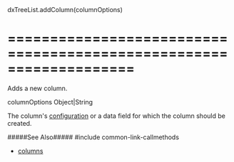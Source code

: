 <!--id-->dxTreeList.addColumn(columnOptions)<!--/id-->
===================================================================
===================================================================

<!--shortDescription-->
Adds a new column.
<!--/shortDescription-->

<!--paramName1-->columnOptions<!--/paramName1-->
<!--paramType1-->Object|String<!--/paramType1-->
<!--paramDescription1-->
The column's [configuration](/Documentation/ApiReference/UI_Widgets/dxTreeList/Configuration/columns/) or a data field for which the column should be created.
<!--/paramDescription1-->

<!--fullDescription-->
#####See Also#####
#include common-link-callmethods
- [columns]({basewidgetpath}/Configuration/columns/)
<!--/fullDescription-->